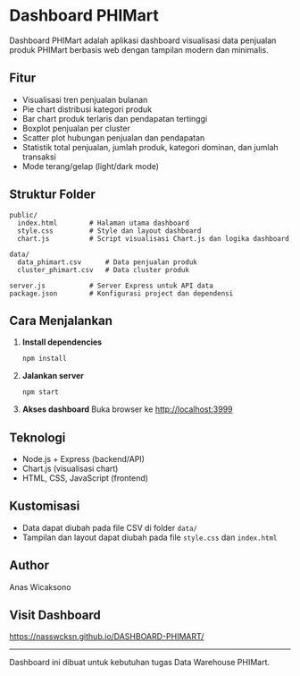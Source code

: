# Dashboard PHIMart

Dashboard PHIMart adalah aplikasi dashboard visualisasi data penjualan produk PHIMart berbasis web dengan tampilan modern dan minimalis.

## Fitur
- Visualisasi tren penjualan bulanan
- Pie chart distribusi kategori produk
- Bar chart produk terlaris dan pendapatan tertinggi
- Boxplot penjualan per cluster
- Scatter plot hubungan penjualan dan pendapatan
- Statistik total penjualan, jumlah produk, kategori dominan, dan jumlah transaksi
- Mode terang/gelap (light/dark mode)

## Struktur Folder
```
public/
  index.html        # Halaman utama dashboard
  style.css         # Style dan layout dashboard
  chart.js          # Script visualisasi Chart.js dan logika dashboard

data/
  data_phimart.csv      # Data penjualan produk
  cluster_phimart.csv   # Data cluster produk

server.js           # Server Express untuk API data
package.json        # Konfigurasi project dan dependensi
```

## Cara Menjalankan
1. **Install dependencies**
   ```bash
   npm install
   ```
2. **Jalankan server**
   ```bash
   npm start
   ```
3. **Akses dashboard**
   Buka browser ke [http://localhost:3999](http://localhost:3999)

## Teknologi
- Node.js + Express (backend/API)
- Chart.js (visualisasi chart)
- HTML, CSS, JavaScript (frontend)

## Kustomisasi
- Data dapat diubah pada file CSV di folder `data/`
- Tampilan dan layout dapat diubah pada file `style.css` dan `index.html`

## Author
Anas Wicaksono

## Visit Dashboard 
https://nasswcksn.github.io/DASHBOARD-PHIMART/

---
Dashboard ini dibuat untuk kebutuhan tugas Data Warehouse PHIMart.
